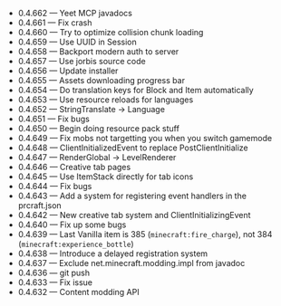 + 0.4.662 &mdash; Yeet MCP javadocs
+ 0.4.661 &mdash; Fix crash
+ 0.4.660 &mdash; Try to optimize collision chunk loading
+ 0.4.659 &mdash; Use UUID in Session
+ 0.4.658 &mdash; Backport modern auth to server
+ 0.4.657 &mdash; Use jorbis source code
+ 0.4.656 &mdash; Update installer
+ 0.4.655 &mdash; Assets downloading progress bar
+ 0.4.654 &mdash; Do translation keys for Block and Item automatically
+ 0.4.653 &mdash; Use resource reloads for languages
+ 0.4.652 &mdash; StringTranslate -> Language
+ 0.4.651 &mdash; Fix bugs
+ 0.4.650 &mdash; Begin doing resource pack stuff
+ 0.4.649 &mdash; Fix mobs not targetting you when you switch gamemode
+ 0.4.648 &mdash; ClientInitializedEvent to replace PostClientInitialize
+ 0.4.647 &mdash; RenderGlobal -> LevelRenderer
+ 0.4.646 &mdash; Creative tab pages
+ 0.4.645 &mdash; Use ItemStack directly for tab icons
+ 0.4.644 &mdash; Fix bugs
+ 0.4.643 &mdash; Add a system for registering event handlers in the prcraft.json
+ 0.4.642 &mdash; New creative tab system and ClientInitializingEvent
+ 0.4.640 &mdash; Fix up some bugs
+ 0.4.639 &mdash; Last Vanilla item is 385 (`minecraft:fire_charge`), not 384 (`minecraft:experience_bottle`)
+ 0.4.638 &mdash; Introduce a delayed registration system
+ 0.4.637 &mdash; Exclude net.minecraft.modding.impl from javadoc
+ 0.4.636 &mdash; git push
+ 0.4.633 &mdash; Fix issue
+ 0.4.632 &mdash; Content modding API
